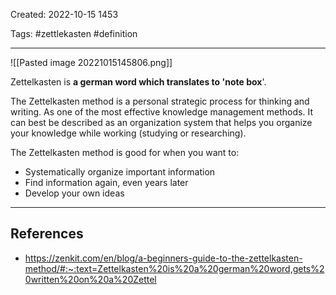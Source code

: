 Created: 2022-10-15 1453

Tags: #zettlekasten #definition

---

![[Pasted image 20221015145806.png]]

Zettelkasten is **a german word which translates to 'note box**'.

The Zettelkasten method is a personal strategic process for thinking and writing. As one of the most effective knowledge management methods. It can best be described as an organization system that helps you organize your knowledge while working (studying or researching).

The Zettelkasten method is good for when you want to:

- Systematically organize important information
- Find information again, even years later
- Develop your own ideas

---

## References

- https://zenkit.com/en/blog/a-beginners-guide-to-the-zettelkasten-method/#:~:text=Zettelkasten%20is%20a%20german%20word,gets%20written%20on%20a%20Zettel
